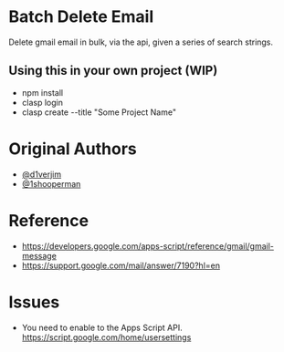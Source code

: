 # Batch Delete Email
Delete gmail email in bulk, via the api, given a series of search strings.

## Using this in your own project (WIP)

- npm install
- clasp login
- clasp create --title "Some Project Name"

# Original Authors
- [@d1verjim](https://github.com/d1verjim)
- [@1shooperman](https://github.com/1shooperman)

# Reference
- https://developers.google.com/apps-script/reference/gmail/gmail-message
- https://support.google.com/mail/answer/7190?hl=en

# Issues
- You need to enable to the Apps Script API. https://script.google.com/home/usersettings
